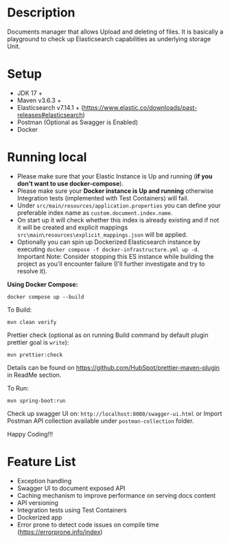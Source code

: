# Description
Documents manager that allows Upload and deleting of files. It is basically a playground to check up Elasticsearch capabilities as underlying storage Unit.

# Setup
- JDK 17 +
- Maven v3.6.3 +  
- Elasticsearch v7.14.1 + (https://www.elastic.co/downloads/past-releases#elasticsearch)
- Postman (Optional as Swagger is Enabled)
- Docker

# Running local
 - Please make sure that your Elastic Instance is Up and running (**if you don't want to use docker-compose**).
 - Please make sure your **Docker instance is Up and running** otherwise Integration tests (implemented with Test Containers) will fail.   
 - Under `src/main/resources/application.properties` you can define your preferable index name as `custom.document.index.name`. 
 - On start up it will check whether this index is already existing and if not it will be created and explicit mappings `src\main\resources\explicit_mappings.json` will be applied. 
 - Optionally you can spin up Dockerized Elasticsearch instance by executing `docker compose -f docker-infrastructure.yml up -d`. Important Note: Consider stopping this ES instance while building the project as you'll encounter failure (I'll further investigate and try to resolve it).

**Using Docker Compose:**
````
docker compose up --build
````

To Build:
````
mvn clean verify
````

Prettier check (optional as on running Build command by default plugin prettier goal is `write`):
````
mvn prettier:check 
````
Details can be found on https://github.com/HubSpot/prettier-maven-plugin in ReadMe section.

To Run:
````
mvn spring-boot:run
````

Check up swagger UI on: `http://localhost:8080/swagger-ui.html` or Import Postman API collection available under `postman-collection` folder.

Happy Coding!!!

# Feature List
- Exception handling
- Swagger UI to document exposed API
- Caching mechanism to improve performance on serving docs content
- API versioning
- Integration tests using Test Containers
- Dockerized app
- Error prone to detect code issues on compile time (https://errorprone.info/index)
